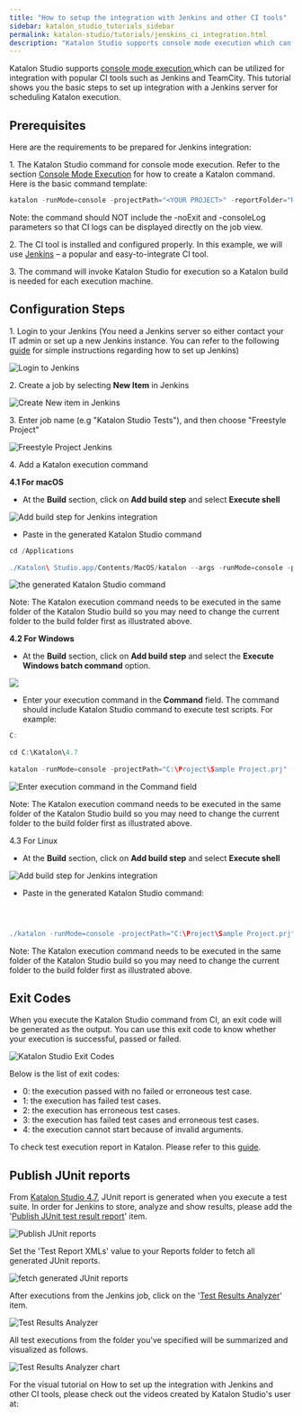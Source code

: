 ```yaml
---
title: "How to setup the integration with Jenkins and other CI tools"
sidebar: katalon_studio_tutorials_sidebar
permalink: katalon-studio/tutorials/jenskins_ci_integration.html
description: "Katalon Studio supports console mode execution which can be utilized for integration with popular CI tools such as Jenkins and TeamCity."
---
```

Katalon Studio supports [console mode execution ](https://docs.katalon.com/display/KD/Console+Mode+Execution)which can be utilized for integration with popular CI tools such as Jenkins and TeamCity. This tutorial shows you the basic steps to set up integration with a Jenkins server for scheduling Katalon execution.

Prerequisites
-------------

Here are the requirements to be prepared for Jenkins integration:

1. The Katalon Studio command for console mode execution. Refer to the section [Console Mode Execution](https://docs.katalon.com/display/KD/Console+Mode+Execution) for how to create a Katalon command. Here is the basic command template:

```groovy
katalon -runMode=console -projectPath="<YOUR PROJECT>" -reportFolder="Reports" -reportFileName="report" -retry=0 -testSuitePath=<YOUR TEST SUITE PATH> -browserType="Chrome"

```

Note: the command should NOT include the -noExit and -consoleLog parameters so that CI logs can be displayed directly on the job view.

2\. The CI tool is installed and configured properly. In this example, we will use [Jenkins](https://jenkins.io/) – a popular and easy-to-integrate CI tool.

3\. The command will invoke Katalon Studio for execution so a Katalon build is needed for each execution machine.

Configuration Steps
-------------------

1\. Login to your Jenkins (You need a Jenkins server so either contact your IT admin or set up a new Jenkins instance. You can refer to the following [guide](https://www.tutorialspoint.com/jenkins/jenkins_tomcat_setup.htm) for simple instructions regarding how to set up Jenkins)

![Login to Jenkins](../../images/katalon-studio/tutorials/jenskins_ci_integration/1.-Katalon-Jenkins.png)

2\. Create a job by selecting **New Item** in Jenkins

![Create New item in Jenkins](../../images/katalon-studio/tutorials/jenskins_ci_integration/2.-Katalon-Jenkins-new-item.png)

3\. Enter job name (e.g "Katalon Studio Tests"), and then choose "Freestyle Project"

![Freestyle Project Jenkins](../../images/katalon-studio/tutorials/jenskins_ci_integration/3.-Katalon-Jenskin-Freestyle-projectpng.png)

4\. Add a Katalon execution command

**4.1 For macOS**

*   At the **Build** section, click on **Add build step** and select **Execute shell**

![Add build step for Jenkins integration](../../images/katalon-studio/tutorials/jenskins_ci_integration/4.-Katalon-macOS.png)

*   Paste in the generated Katalon Studio command

```groovy
cd /Applications
 
./Katalon\ Studio.app/Contents/MacOS/katalon --args -runMode=console -projectPath="/Users/admin/Katalon Studio/Samples/Sample Project.prj" -reportFolder="Reports" -reportFileName="report" -retry=0 -testSuitePath="Test Suites/TS_RegressionTest" -browserType="Chrome"

```

![the generated Katalon Studio command](../../images/katalon-studio/tutorials/jenskins_ci_integration/5.-Katalon-execute-shell.png)

Note: The Katalon execution command needs to be executed in the same folder of the Katalon Studio build so you may need to change the current folder to the build folder first as illustrated above.

**4.2 For Windows**

*   At the **Build** section, click on **Add build step** and select the **Execute Windows batch command** option.

![](../../images/katalon-studio/tutorials/jenskins_ci_integration/6.-Katalon-Windows-command.png)

*   Enter your execution command in the **Command** field. The command should include Katalon Studio command to execute test scripts. For example:

```groovy
C:
 
cd C:\Katalon\4.7
 
katalon -runMode=console -projectPath="C:\Project\Sample Project.prj" -reportFolder="Reports" -reportFileName="report" -retry=0 -testSuitePath="Test Suites/TS_RegressionTest" -browserType="Chrome"

```

![Enter execution command in the Command field](../../images/katalon-studio/tutorials/jenskins_ci_integration/7.-Katalon-Windows-command.png)

Note: The Katalon execution command needs to be executed in the same folder of the Katalon Studio build so you may need to change the current folder to the build folder first as illustrated above.

4.3 For Linux

*   At the **Build** section, click on **Add build step** and select **Execute shell**

![Add build step for Jenkins integration](../../images/katalon-studio/tutorials/jenskins_ci_integration/4.-Katalon-macOS.png)

*   Paste in the generated Katalon Studio command:

```groovy


 
./katalon -runMode=console -projectPath="C:\Project\Sample Project.prj" -reportFolder="Reports" -reportFileName="report" -retry=0 -testSuitePath="Test Suites/TS_RegressionTest" -browserType="Chrome"

```

Note: The Katalon execution command needs to be executed in the same folder of the Katalon Studio build so you may need to change the current folder to the build folder first as illustrated above.

Exit Codes
----------

When you execute the Katalon Studio command from CI, an exit code will be generated as the output. You can use this exit code to know whether your execution is successful, passed or failed.

![Katalon Studio Exit Codes](../../images/katalon-studio/tutorials/jenskins_ci_integration/8.-Katalon-exit-code.png)

Below is the list of exit codes:

*   0: the execution passed with no failed or erroneous test case.
*   1: the execution has failed test cases.
*   2: the execution has erroneous test cases.
*   3: the execution has failed test cases and erroneous test cases.
*   4: the execution cannot start because of invalid arguments.

To check test execution report in Katalon. Please refer to this [guide](https://docs.katalon.com/display/KD/Test+Report).

Publish JUnit reports
---------------------

From [Katalon Studio 4.7](https://docs.katalon.com/display/KD/Version+4.7), JUnit report is generated when you execute a test suite. In order for Jenkins to store, analyze and show results, please add the '[Publish JUnit test result report](https://wiki.jenkins.io/display/JENKINS/JUnit+Plugin)' item.

![Publish JUnit reports](../../images/katalon-studio/tutorials/jenskins_ci_integration/9.-Katalon-JUnit-reports.png)

Set the 'Test Report XMLs' value to your Reports folder to fetch all generated JUnit reports.

![ fetch generated JUnit reports](../../images/katalon-studio/tutorials/jenskins_ci_integration/10.-Katalon-Test-report-XMLs.png)

After executions from the Jenkins job, click on the '[Test Results Analyzer](https://wiki.jenkins.io/display/JENKINS/Test+Results+Analyzer+Plugin)' item.

![Test Results Analyzer](../../images/katalon-studio/tutorials/jenskins_ci_integration/11.-Katalon-Jenkins-Analyzer.png)

All test executions from the folder you've specified will be summarized and visualized as follows.

![Test Results Analyzer chart](../../images/katalon-studio/tutorials/jenskins_ci_integration/12.-Katalon-test-executions.png)

For the visual tutorial on How to set up the integration with Jenkins and other CI tools, please check out the videos created by Katalon Studio's user at:
